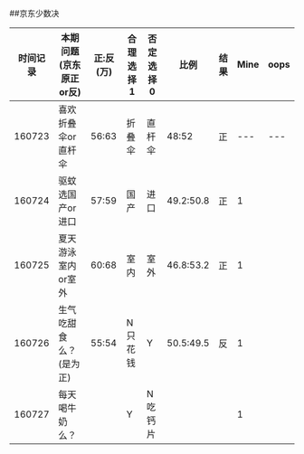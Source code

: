 ##京东少数决

| 时间记录 | 本期问题(京东原正or反) | 正:反(万) | 合理选择1 | 否定选择0 |    比例   | 结果 | Mine | oops |
|----------|------------------------|-------------|-----------|-----------|-----------|----------|----------|------|
|   160723 | 喜欢折叠伞or直杆伞     | 56:63       | 折叠伞    | 直杆伞    | 48:52     | 正       | ---      | ---  |
|   160724 | 驱蚊选国产or进口       | 57:59       | 国产      | 进口      | 49.2:50.8 | 正       | 1        |      |
|   160725 | 夏天游泳室内or室外     | 60:68       | 室内      | 室外      | 46.8:53.2 | 正       | 1        |      |
|   160726 | 生气吃甜食么？(是为正) | 55:54       | N 只花钱  | Y         | 50.5:49.5 | 反       | 1        |      |
|   160727 | 每天喝牛奶么？         |             | Y         | N 吃钙片  |           |          | 1         |      |